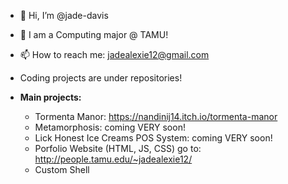 - 👋 Hi, I’m @jade-davis
- 🌱 I am a Computing major @ TAMU!
- 📫 How to reach me: jadealexie12@gmail.com
- Coding projects are under repositories!
  
- **Main projects:**
  - Tormenta Manor:  https://nandinij14.itch.io/tormenta-manor
  - Metamorphosis: coming VERY soon!
  - Lick Honest Ice Creams POS System: coming VERY soon!
  - Porfolio Website (HTML, JS, CSS) go to: http://people.tamu.edu/~jadealexie12/
  - Custom Shell
<!---
jade-davis/jade-davis is a ✨ special ✨ repository because its `README.md` (this file) appears on your GitHub profile.
You can click the Preview link to take a look at your changes.
--->
